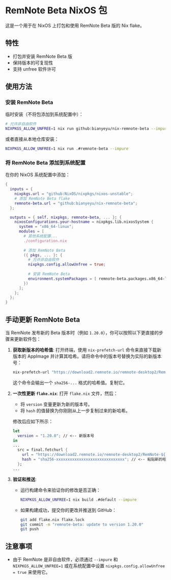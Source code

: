 # RemNote Beta NixOS 包

这是一个用于在 NixOS 上打包和使用 RemNote Beta 版的 Nix flake。

## 特性

- 打包并安装 RemNote Beta 版
- 保持版本的可复现性
- 支持 unfree 软件许可

## 使用方法

### 安装 RemNote Beta

临时安装（不将包添加到系统配置中）：

```bash
# 允许非自由软件
NIXPKGS_ALLOW_UNFREE=1 nix run github:bianyeyu/nix-remnote-beta --impure
```

或者直接从本地仓库安装：

```bash
NIXPKGS_ALLOW_UNFREE=1 nix run .#remnote-beta --impure
```

### 将 RemNote Beta 添加到系统配置

在你的 NixOS 系统配置中添加：

```nix
{
  inputs = {
    nixpkgs.url = "github:NixOS/nixpkgs/nixos-unstable";
    # 添加 RemNote Beta flake
    remnote-beta.url = "github:bianyeyu/nix-remnote-beta";
  };

  outputs = { self, nixpkgs, remnote-beta, ... }: {
    nixosConfigurations.your-hostname = nixpkgs.lib.nixosSystem {
      system = "x86_64-linux";
      modules = [
        # 其他系统配置...
        ./configuration.nix
        
        # 添加 RemNote Beta
        ({ pkgs, ... }: {
          # 允许非自由软件
          nixpkgs.config.allowUnfree = true;
          
          # 安装 RemNote Beta
          environment.systemPackages = [ remnote-beta.packages.x86_64-linux.remnote-beta ];
        })
      ];
    };
  };
}
```

## 手动更新 RemNote Beta

当 RemNote 发布新的 Beta 版本时（例如 `1.20.0`），你可以按照以下更直接的步骤来更新软件包：

1.  **获取新版本的哈希值**:
    打开终端，使用 `nix-prefetch-url` 命令来直接下载新版本的 AppImage 并计算其哈希。请将命令中的版本号替换为实际的新版本号：
    ```bash
    nix-prefetch-url "https://download2.remnote.io/remnote-desktop2/RemNote-1.20.0-beta.AppImage"
    ```
    这个命令会输出一个 `sha256-...` 格式的哈希值。复制它。

2.  **一次性更新 `flake.nix`**:
    打开 `flake.nix` 文件，然后：
    *   将 `version` 变量更新为新的版本号。
    *   将 `hash` 的值替换为你刚刚从上一步复制过来的新哈希。

    修改后应如下所示：
    ```nix
    let
      version = "1.20.0"; // <-- 新版本号
    in
    ...
      src = final.fetchurl {
        url = "https://download2.remnote.io/remnote-desktop2/RemNote-${version}-beta.AppImage";
        hash = "sha256-xxxxxxxxxxxxxxxxxxxxxxxxxxxxxx"; // <-- 粘贴新的哈希值
      };
    ...
    ```

3.  **验证和推送**:
    *   运行构建命令来验证你的修改是否正确：
        ```bash
        NIXPKGS_ALLOW_UNFREE=1 nix build .#default --impure
        ```
    *   如果构建成功，提交你的更改并推送到 GitHub：
        ```bash
        git add flake.nix flake.lock
        git commit -m "remnote-beta: update to version 1.20.0"
        git push
        ```

## 注意事项

- 由于 RemNote 是非自由软件，必须通过 `--impure` 和 `NIXPKGS_ALLOW_UNFREE=1` 或在系统配置中设置 `nixpkgs.config.allowUnfree = true` 来使用它。 
